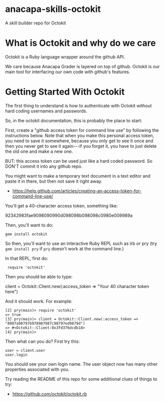 # anacapa-skills-octokit
A skill builder repo for Octokit

# What is Octokit and why do we care

Octokit is a Ruby language wrapper around the github API.

We care because Anacapa Grader is layered on top of github.   Octokit is our main tool for interfacing our own code with github's features.

# Getting Started With Octokit

The first thing to understand is how to authenticate with Octokit without hard coding usernames and passwords.

So, in the octokit documentation, this is probably the place to start:

First, create a "github access token for command line use" by following the instructions below.  Note that when you make this personal access token, you need to save it somewhere, because you only get to see it once and then you never get to see it again---if you forget it, you have to just delete the old one and make a new one.

BUT: this access token can be used just like a hard coded password. So DON'T commit it into any github repo.   

You might want to make a temporary text document in a text editor and paste it in there, but then not save it right away.

* https://help.github.com/articles/creating-an-access-token-for-command-line-use/

You'll get a 40-character access token, something like:

 92342983fae9098090990d098098b098098c0980e009989a

Then, you'll want to do:

```
gem install octokit
```


So then, you'll want to use an interactive Ruby REPL such as irb or pry (try `gem install pry` if `pry` doesn't work at the command line.)

In that REPL, first do:

```
 require 'octokit'
```

Then you should be able to type:

 client = Octokit::Client.new(:access_token => "Your 40 character token here")

And it should work.  For example:

```
[2] pry(main)> require 'octokit'
=> true
[3] pry(main)> client = Octokit::Client.new(:access_token => "8987a98797b978987987c98797ed9879d")
=> #<Octokit::Client:0x3fd376dcdb18>
[4] pry(main)> 
```

Then what can you do?  First try this:

```
user = client.user
user.login
```

You should see your own login name.   The user object now has many other properties associated with you.

Try reading the README of this repo for some additional clues of things to try:

* https://github.com/octokit/octokit.rb

